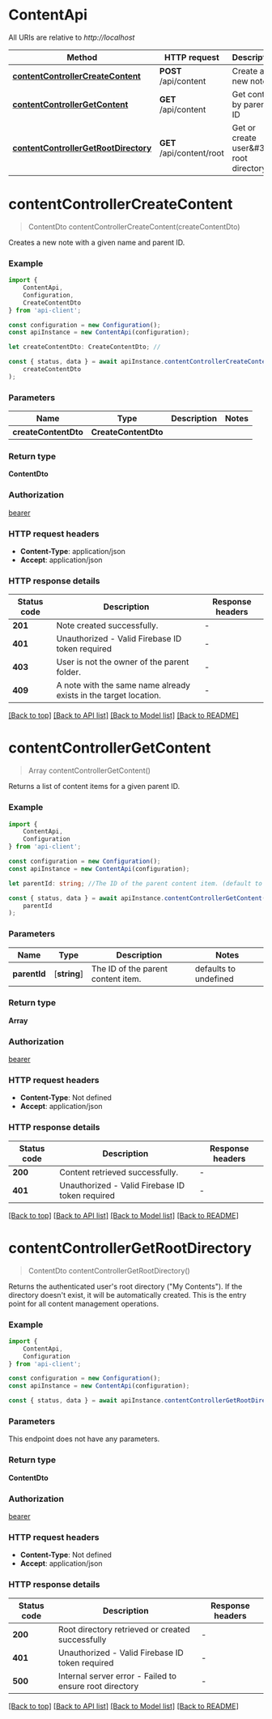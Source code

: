 # ContentApi

All URIs are relative to *http://localhost*

|Method | HTTP request | Description|
|------------- | ------------- | -------------|
|[**contentControllerCreateContent**](#contentcontrollercreatecontent) | **POST** /api/content | Create a new note|
|[**contentControllerGetContent**](#contentcontrollergetcontent) | **GET** /api/content | Get content by parent ID|
|[**contentControllerGetRootDirectory**](#contentcontrollergetrootdirectory) | **GET** /api/content/root | Get or create user\&#39;s root directory|

# **contentControllerCreateContent**
> ContentDto contentControllerCreateContent(createContentDto)

Creates a new note with a given name and parent ID.

### Example

```typescript
import {
    ContentApi,
    Configuration,
    CreateContentDto
} from 'api-client';

const configuration = new Configuration();
const apiInstance = new ContentApi(configuration);

let createContentDto: CreateContentDto; //

const { status, data } = await apiInstance.contentControllerCreateContent(
    createContentDto
);
```

### Parameters

|Name | Type | Description  | Notes|
|------------- | ------------- | ------------- | -------------|
| **createContentDto** | **CreateContentDto**|  | |


### Return type

**ContentDto**

### Authorization

[bearer](../README.md#bearer)

### HTTP request headers

 - **Content-Type**: application/json
 - **Accept**: application/json


### HTTP response details
| Status code | Description | Response headers |
|-------------|-------------|------------------|
|**201** | Note created successfully. |  -  |
|**401** | Unauthorized - Valid Firebase ID token required |  -  |
|**403** | User is not the owner of the parent folder. |  -  |
|**409** | A note with the same name already exists in the target location. |  -  |

[[Back to top]](#) [[Back to API list]](../README.md#documentation-for-api-endpoints) [[Back to Model list]](../README.md#documentation-for-models) [[Back to README]](../README.md)

# **contentControllerGetContent**
> Array<ContentDto> contentControllerGetContent()

Returns a list of content items for a given parent ID.

### Example

```typescript
import {
    ContentApi,
    Configuration
} from 'api-client';

const configuration = new Configuration();
const apiInstance = new ContentApi(configuration);

let parentId: string; //The ID of the parent content item. (default to undefined)

const { status, data } = await apiInstance.contentControllerGetContent(
    parentId
);
```

### Parameters

|Name | Type | Description  | Notes|
|------------- | ------------- | ------------- | -------------|
| **parentId** | [**string**] | The ID of the parent content item. | defaults to undefined|


### Return type

**Array<ContentDto>**

### Authorization

[bearer](../README.md#bearer)

### HTTP request headers

 - **Content-Type**: Not defined
 - **Accept**: application/json


### HTTP response details
| Status code | Description | Response headers |
|-------------|-------------|------------------|
|**200** | Content retrieved successfully. |  -  |
|**401** | Unauthorized - Valid Firebase ID token required |  -  |

[[Back to top]](#) [[Back to API list]](../README.md#documentation-for-api-endpoints) [[Back to Model list]](../README.md#documentation-for-models) [[Back to README]](../README.md)

# **contentControllerGetRootDirectory**
> ContentDto contentControllerGetRootDirectory()

Returns the authenticated user\'s root directory (\"My Contents\"). If the directory doesn\'t exist, it will be automatically created. This is the entry point for all content management operations.

### Example

```typescript
import {
    ContentApi,
    Configuration
} from 'api-client';

const configuration = new Configuration();
const apiInstance = new ContentApi(configuration);

const { status, data } = await apiInstance.contentControllerGetRootDirectory();
```

### Parameters
This endpoint does not have any parameters.


### Return type

**ContentDto**

### Authorization

[bearer](../README.md#bearer)

### HTTP request headers

 - **Content-Type**: Not defined
 - **Accept**: application/json


### HTTP response details
| Status code | Description | Response headers |
|-------------|-------------|------------------|
|**200** | Root directory retrieved or created successfully |  -  |
|**401** | Unauthorized - Valid Firebase ID token required |  -  |
|**500** | Internal server error - Failed to ensure root directory |  -  |

[[Back to top]](#) [[Back to API list]](../README.md#documentation-for-api-endpoints) [[Back to Model list]](../README.md#documentation-for-models) [[Back to README]](../README.md)

